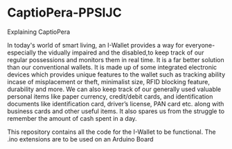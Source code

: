 # CaptioPera-PPSIJC


Explaining CaptioPera

In today's world of smart living, an I-Wallet provides a way for everyone- especially the vidually impaired and the disabled,to keep track of our regular possessions and monitors them in real time. It is a far better solution than our conventional wallets. It is made up of some integrated electronic devices which provides unique features to the wallet such as tracking ability incase of misplacement or theft, minimalist size, RFID blocking feature, durability and more. We can also keep track of our generally used valuable personal items like paper currency, credit/debit cards, and identification documents like identification card, driver’s license, PAN card etc. along with business cards and other useful items. It also spares us from the struggle to remember the amount of cash spent in a day.


This repository contains all the code for the I-Wallet to be functional. The .ino extensions are to be used on an Arduino Board

